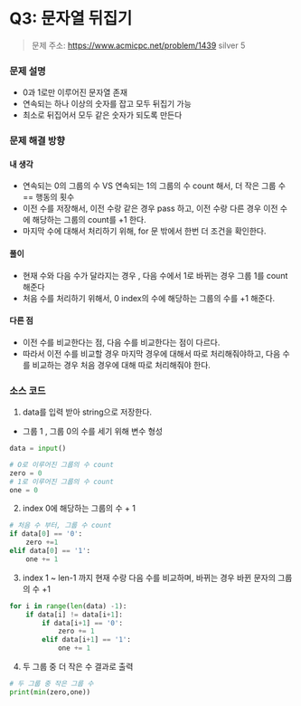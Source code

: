 # Q3: 문자열 뒤집기
> 문제 주소: https://www.acmicpc.net/problem/1439
> silver 5


### 문제 설명
- 0과 1로만 이루어진 문자열 존재
- 연속되는 하나 이상의 숫자를 잡고 모두 뒤집기 가능
- 최소로 뒤집어서 모두 같은 숫자가 되도록 만든다

### 문제 해결 방향
#### 내 생각
- 연속되는 0의 그룹의 수 VS 연속되는 1의 그룹의 수 count 해서, 더 작은 그룹 수 == 행동의 횟수
- 이전 수를 저장해서, 이전 수랑 같은 경우 pass 하고, 이전 수랑 다른 경우 이전 수에 해당하는 그룹의 count를 +1 한다.
- 마지막 수에 대해서 처리하기 위해, for 문 밖에서 한번 더 조건을 확인한다.
#### 풀이
- 현재 수와 다음 수가 달라지는 경우 , 다음 수에서 1로 바뀌는 경우 그룹 1를 count 해준다
- 처음 수를 처리하기 위해서, 0 index의 수에 해당하는 그룹의 수를 +1 해준다.
#### 다른 점
- 이전 수를 비교한다는 점, 다음 수를 비교한다는 점이 다르다.
- 따라서 이전 수를 비교할 경우 마지막 경우에 대해서 따로 처리해줘야하고, 다음 수를 비교하는 경우 처음 경우에 대해 따로 처리해줘야 한다.
### 소스 코드
1. data를 입력 받아 string으로 저장한다.
- 그룹 1 , 그룹 0의 수를 세기 위해 변수 형성
```python
data = input()

# O로 이루어진 그룹의 수 count
zero = 0
# 1로 이루어진 그룹의 수 count
one = 0
```
2. index 0에 해당하는 그룹의 수 + 1
```python
# 처음 수 부터, 그룹 수 count
if data[0] == '0':
    zero +=1
elif data[0] == '1':
    one += 1
```
3. index 1 ~ len-1 까지 현재 수랑 다음 수를 비교하며, 바뀌는 경우 바뀐 문자의 그룹의 수 +1
```python
for i in range(len(data) -1):
    if data[i] != data[i+1]:
        if data[i+1] == '0':
            zero += 1
        elif data[i+1] == '1':
            one += 1

```
4. 두 그룹 중 더 작은 수 결과로 출력
```python
# 두 그룹 중 작은 그룹 수
print(min(zero,one))

```